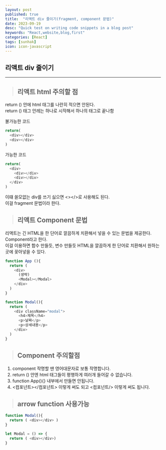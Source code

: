 ```yaml
---
layout: post
published: true
title:  "리액트 div 줄이기(fragment, component 문법)"
date: 2023-09-19
desc: "Quick test on writing code snippets in a blog post"
keywords: "React,website,blog,first"
categories: [React]
tags: [sunhak]
icon: icon-javascript
---
```


## <b>리액트 div 줄이기</b>
<hr>

> ## <b>리액트 html 주의할 점</b>

return () 안에 html 태그를 나란히 적으면 안된다.<br>
return () 태그 안레는 하나로 시작해서 하나의 태그로 끝나함<br>

불가능한 코드
```javascript
return(
  <div></div>
  <div></div>
)
```
가능한 코드
```javascript
return(
  <div>
    <div></div>
    <div></div>
  </div>
)
```
이떄 쓸모없는 div를 쓰기 싫으면 <></>로 사용해도 된다.<br>
이걸 fragment 문법이라 한다.
> ## <b>리액트 Component 문법</b>

리액트는 긴 HTML을 한 단어로 깔끔하게 치환해서 넣을 수 있는 문법을 제공한다.<br>
Component라고 한다.<br>
이걸 이용하면 함수 만들듯, 변수 만들듯 HTML을 깔끔하게 한 단어로 치환해서 원하는 곳에 꽂아넣을 수 있다.<br>

```javascript
function App (){
  return (
    <div>
      (생략)
      <Modal></Modal>
    </div>
  )
}

function Modal(){
  return (
    <div className="modal">
      <h4>제목</h4>
      <p>날짜</p>
      <p>상세내용</p>
    </div>
  )
}
```

> ## <b>Component 주의할점</b>

1. component 작명할 땐 영어대문자로 보통 작명합니다. <br>
2. return () 안엔 html 태그들이 평행하게 여러개 들어갈 수 없습니다. <br>
3. function App(){} 내부에서 만들면 안됩니다. <br>
4. <컴포넌트></컴포넌트> 이렇게 써도 되고 <컴포넌트/> 이렇게 써도 됩니다. <br>

> ## <b>arrow function 사용가능</b>

```javascript
function Modal(){
  return ( <div></div> )
}

let Modal = () => {
  return ( <div></div>) 
}
```